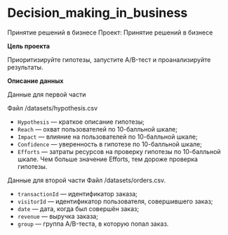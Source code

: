 # Decision_making_in_business
Принятие решений в бизнесе
Проект: Принятие решений в бизнесе

**Цель проекта**  

Приоритизируйте гипотезы, запустите A/B-тест и проанализируйте результаты.

**Описание данных**

Данные для первой части

Файл /datasets/hypothesis.csv
* `Hypothesis` — краткое описание гипотезы;
* `Reach` — охват пользователей по 10-балльной шкале;
* `Impact` — влияние на пользователей по 10-балльной шкале;
* `Confidence` — уверенность в гипотезе по 10-балльной шкале;
* `Efforts` — затраты ресурсов на проверку гипотезы по 10-балльной шкале. Чем больше значение Efforts, тем дороже проверка гипотезы.

Данные для второй части
Файл /datasets/orders.csv.

* `transactionId` — идентификатор заказа;
* `visitorId` — идентификатор пользователя, совершившего заказ;
* `date` — дата, когда был совершён заказ;
* `revenue` — выручка заказа;
* `group` — группа A/B-теста, в которую попал заказ.
